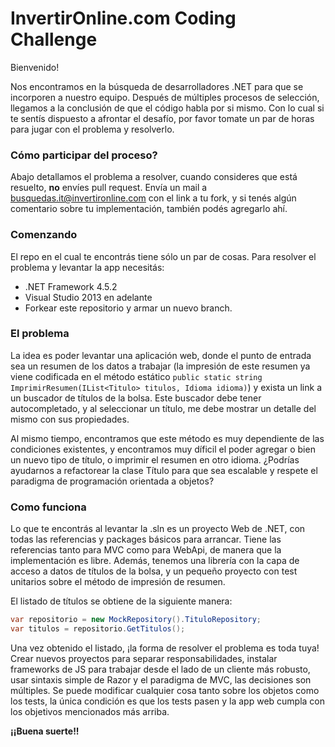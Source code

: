 
# InvertirOnline.com Coding Challenge

Bienvenido!

Nos encontramos en la búsqueda de desarrolladores .NET para que se incorporen a nuestro equipo. Después de múltiples procesos de selección, llegamos a la conclusión de que el código habla por si mismo. Con lo cual si te sentís dispuesto a afrontar el desafío, por favor tomate un par de horas para jugar con el problema y resolverlo.

### Cómo participar del proceso?

Abajo detallamos el problema a resolver, cuando consideres que está resuelto, **no** envíes pull request. Envía un mail a busquedas.it@invertironline.com con el link a tu fork, y si tenés algún comentario sobre tu implementación, también podés agregarlo ahí.


### Comenzando

El repo en el cual te encontrás tiene sólo un par de cosas. Para resolver el problema y levantar la app necesitás:
  
  * .NET Framework 4.5.2
  * Visual Studio 2013 en adelante
  * Forkear este repositorio y armar un nuevo branch.

### El problema

La idea es poder levantar una aplicación web, donde el punto de entrada sea un resumen de los datos a trabajar (la impresión de este resumen ya viene codificada en el método estático `public static string ImprimirResumen(IList<Titulo> titulos, Idioma idioma)`) y exista un link a un buscador de títulos de la bolsa. Este buscador debe tener autocompletado, y al seleccionar un título, me debe mostrar un detalle del mismo con sus propiedades.

Al mismo tiempo, encontramos que este método es muy dependiente de las condiciones existentes, y encontramos muy díficil el poder agregar o bien un nuevo tipo de título, o imprimir el resumen en otro idioma. ¿Podrías ayudarnos a refactorear la clase Título para que sea escalable y respete el paradigma de programación orientada a objetos?

### Como funciona

Lo que te encontrás al levantar la .sln es un proyecto Web de .NET, con todas las referencias y packages básicos para arrancar. Tiene las referencias tanto para MVC como para WebApi, de manera que la implementación es libre. Además, tenemos una librería con la capa de acceso a datos de títulos de la bolsa, y un pequeño proyecto con test unitarios sobre el método de impresión de resumen.

El listado de títulos se obtiene de la siguiente manera:

  ```c#
  var repositorio = new MockRepository().TituloRepository;
  var titulos = repositorio.GetTitulos();
  ```
Una vez obtenido el listado, ¡la forma de resolver el problema es toda tuya! Crear nuevos proyectos para separar responsabilidades, instalar frameworks de JS para trabajar desde el lado de un cliente más robusto, usar sintaxis simple de Razor y el paradigma de MVC, las decisiones son múltiples. Se puede modificar cualquier cosa tanto sobre los objetos como los tests, la única condición es que los tests pasen y la app web cumpla con los objetivos mencionados más arriba.

**¡¡Buena suerte!!**

